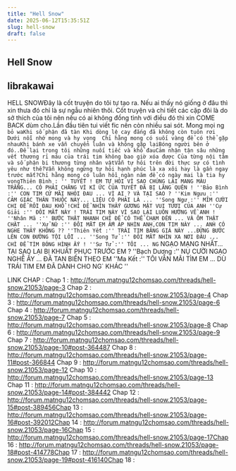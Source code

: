 ```yaml
---
title: "Hell Snow"
date: 2025-06-12T15:35:51Z
slug: hell-snow
draft: false
---
```


## Hell Snow

## librakawai

HELL SNOWĐây là cốt truyện do tôi tự tạo ra. Nếu ai thấy nó giống ở đâu thì xin thưa đó chỉ là sự ngẫu nhiên thôi. Cốt truyện và chi tiết các cặp đôi là do sở thích của tôi nên nếu có ai không đồng tình với điều đó thì xin COME BACK dùm cho.Lần đầu tiên tui viết fic nên còn nhiều sai sót. Mong mọi ng` bỏ waKhi số phận đã tàn Khi dòng lệ cay đắng đã không còn tuôn rơi Dưới nỗi nhớ mong và hy vọng  Chỉ hằng mong có suối vàng để có thể gặp nhauKhi bánh xe vẫn chuyển luân và không gặp lạiBóng người bên ở đó..Để lại trong tôi những nuối tiếc và khổ đauCảm nhận tận sâu những vết thương rỉ máu của trái tim không bao giờ xóa được Của từng nội tâm và số phận bi thương từng nhân vậtVẫn tự hỏi trên đời thực sự có tình yêu như thế?Vẫn không ngừng tự hỏi hạnh phúc là xa xôi hay là gần ngay trước mắt?Chỉ hằng mong có luân hồi ngàn năm để có ngày mai là tia hy vọngThiên Bình : '' TUYẾT ! EM TỰ HỎI VÌ SAO CHÚNG LẠI MANG MÀU TRẮNG... CÓ PHẢI CHĂNG VÌ KÍ ỨC CỦA TUYẾT ĐÃ BỊ LÃNG QUÊN ! ''Bảo Bình :'' CON TIM CỨ MÃI NHÓI ĐAU ... VÌ AI ? VÀ TẠI SAO ? ''Kim Ngưu :'' CẢM GIÁC THÂN THUÔC NÀY... LIỆU CÓ PHẢI LÀ ... ''Song Ngư :'' MỈM CƯỜI CHI ĐỂ RỒI ĐAU KHỔ !CHỈ ĐỂ NHÌN THẤY GƯƠNG MẶT VUI TƯƠI CỦA ANH ''Cự Giải :'' ĐÔI MẮT NÀY ! TRÁI TIM NÀY VÌ SAO LẠI LUÔN HƯỚNG VỀ ANH ! ''Nhân Mã :'' BƯỚC THẬT NHANH CHỈ ĐỂ CÓ THỂ CHẠM ĐẾN ... VÀ ÔM THẬT CHẶT ... ''Xử Nữ :'' ĐÔI MẮT EM ẤM ÁP NHÌN ANH,CON TIM NÀY ... ANH CÓ NGHE THẤY KHÔNG ?? ''Thiên Yết :'' TRÁI TIM BĂNG GIÁ NÀY ...ĐỪNG BƯỚC LÊN CON ĐƯỜNG TỘI LỖI ... ''Song Tử :'' ĐÔI MẮT NHÌN XA NƠI ĐÂU ... CHÌ ĐỂ TÌM BÓNG HÌNH ẤY ! ''Sư Tử :'' TÔI ... NG` NGẠO MẠNG NHẤT... TẠI SAO LẠI BỊ KHUẤT PHỤC TRƯỚC EM ? ''Bạch Dương :'' NỤ CƯỜI NGẠO NGHỄ ẤY ... ĐÃ TAN BIẾN THEO EM ''Ma Kết :'' TÔI VẪN MÃI TÌM EM ... DÙ TRÁI TIM EM ĐÃ DÀNH CHO NG` KHÁC '' 
 
 LINK CHAP : Chap 1 : http://forum.matngu12chomsao.com/threads/hell-snow.21053/page-3 Chap 2 : http://forum.matngu12chomsao.com/threads/hell-snow.21053/page-4 Chap 3 : http://forum.matngu12chomsao.com/threads/hell-snow.21053/page-6 Chap 4 : http://forum.matngu12chomsao.com/threads/hell-snow.21053/page-7 Chap 5 : http://forum.matngu12chomsao.com/threads/hell-snow.21053/page-8 Chap 6 : http://forum.matngu12chomsao.com/threads/hell-snow.21053/page-9 Chap 7 : http://forum.matngu12chomsao.com/threads/hell-snow.21053/page-10#post-364487 Chap 8 : http://forum.matngu12chomsao.com/threads/hell-snow.21053/page-11#post-366844 Chap 9 : http://forum.matngu12chomsao.com/threads/hell-snow.21053/page-12 Chap 10 : http://forum.matngu12chomsao.com/threads/hell-snow.21053/page-13 Chap 11 : http://forum.matngu12chomsao.com/threads/hell-snow.21053/page-14#post-384442 Chap 12 : http://forum.matngu12chomsao.com/threads/hell-snow.21053/page-15#post-389456Chap 13 : http://forum.matngu12chomsao.com/threads/hell-snow.21053/page-16#post-392012Chap 14 : http://forum.matngu12chomsao.com/threads/hell-snow.21053/page-16Chap 15 : http://forum.matngu12chomsao.com/threads/hell-snow.21053/page-17Chap 16 : http://forum.matngu12chomsao.com/threads/hell-snow.21053/page-18#post-414778Chap 17 : http://forum.matngu12chomsao.com/threads/hell-snow.21053/page-19#post-416140Chap 18 :